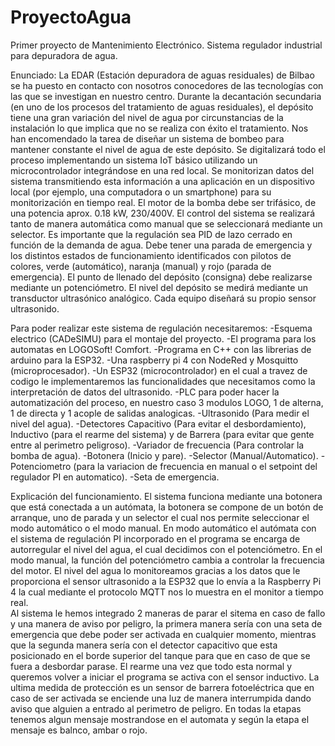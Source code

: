 # ProyectoAgua
Primer proyecto de Mantenimiento Electrónico. Sistema regulador industrial para depuradora de agua.

Enunciado:
La EDAR (Estación depuradora de aguas residuales) de Bilbao se ha puesto en contacto con nosotros conocedores de las tecnologías con las que se investigan en nuestro centro. Durante la decantación secundaria (en uno de los procesos del tratamiento de aguas residuales), el depósito tiene una gran variación del nivel de agua por circunstancias de la instalación lo que implica que no se realiza con éxito el tratamiento. Nos han encomendado la tarea de diseñar un sistema de bombeo para mantener constante el nivel de agua de este depósito.
Se digitalizará todo el proceso implementando un sistema IoT básico utilizando un microcontrolador integrándose en una red local. Se monitorizan datos del sistema transmitiendo esta información a una aplicación en un dispositivo local (por ejemplo, una computadora o un smartphone) para su monitorización en tiempo real.
El motor de la bomba debe ser trifásico, de una potencia aprox. 0.18 kW, 230/400V.
El control del sistema se realizará tanto de manera automática como manual que se seleccionará mediante un selector. Es importante que la regulación sea PID de lazo cerrado en función de la demanda de agua. Debe tener una parada de emergencia y los distintos estados de funcionamiento identificados con pilotos de colores, verde (automático), naranja (manual) y rojo (parada de emergencia). El punto de llenado del depósito (consigna) debe realizarse mediante un potenciómetro. El nivel del depósito se medirá mediante un transductor ultrasónico analógico. Cada equipo diseñará su propio sensor ultrasonido.

Para poder realizar este sistema de regulación necesitaremos:
-Esquema electrico (CADeSIMU) para el montaje del proyecto.
-El programa para los automatas en LOGOSoft! Comfort.
-Programa en C++ con las librerias de arduino para la ESP32.
-Una raspberry pi 4 con NodeRed y Mosquitto (microprocesador).
-Un ESP32 (microcontrolador) en el cual a travez de codigo le implementaremos las funcionalidades que necesitamos como la interpretación de datos del ultrasonido.
-PLC para poder hacer la automatización del proceso, en nuestro caso 3 modulos LOGO, 1 de alterna, 1 de directa y 1 acople de salidas analogicas.
-Ultrasonido (Para medir el nivel del agua).
-Detectores Capacitivo (Para evitar el desbordamiento), Inductivo (para el rearme del sistema) y de Barrera (para evitar que gente entre al perimetro peligroso).
-Variador de frecuencia (Para controlar la bomba de agua).
-Botonera (Inicio y pare).
-Selector (Manual/Automatico).
-Potenciometro (para la variacion de frecuencia en manual o el setpoint del regulador PI en automatico).
-Seta de emergencia.

Explicación del funcionamiento.
El sistema funciona mediante una botonera que está conectada a un autómata, la botonera se compone de un botón de arranque, uno de parada y un selector el cual nos permite seleccionar el modo automático o el modo manual.
En modo automático el autómata con el sistema de regulación PI incorporado en el programa se encarga de autorregular el nivel del agua, el cual decidimos con el potenciómetro.
En el modo manual, la función del potenciómetro cambia a controlar la frecuencia del motor.
El nivel del agua lo monitoreamos gracias a los datos que le proporciona el sensor ultrasonido a la ESP32 que lo envía a la Raspberry Pi 4 la cual mediante el protocolo MQTT nos lo muestra en el monitor a tiempo real.\
Al sistema le hemos integrado 2 maneras de parar el sitema en caso de fallo y una manera de aviso por peligro, la primera manera sería con una seta de emergencia que debe poder ser activada en cualquier momento, mientras que la segunda manera sería con el detector capacitivo que esta posicionado en el borde superior del tanque para que en caso de que se fuera a desbordar parase. El rearme una vez que todo esta normal y queremos volver a iniciar el programa se activa con el sensor inductivo.
La ultima medida de protección es un sensor de barrera fotoeléctrica que en caso de ser activada se enciende una luz de manera interrumpida dando aviso que alguien a entrado al perimetro de peligro.
En todas la etapas tenemos algun mensaje mostrandose en el automata y según la etapa el mensaje es balnco, ambar o rojo.
